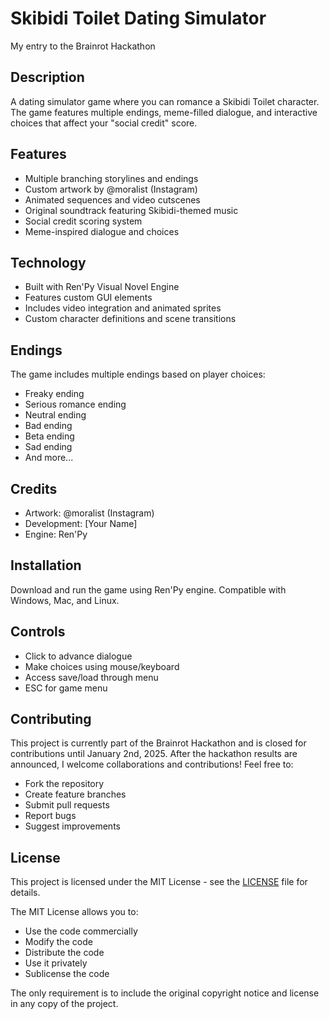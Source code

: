 # Skibidi Toilet Dating Simulator
My entry to the Brainrot Hackathon

## Description
A dating simulator game where you can romance a Skibidi Toilet character. The game features multiple endings, meme-filled dialogue, and interactive choices that affect your "social credit" score.

## Features
- Multiple branching storylines and endings
- Custom artwork by @moralist (Instagram)
- Animated sequences and video cutscenes
- Original soundtrack featuring Skibidi-themed music
- Social credit scoring system
- Meme-inspired dialogue and choices

## Technology
- Built with Ren'Py Visual Novel Engine
- Features custom GUI elements
- Includes video integration and animated sprites
- Custom character definitions and scene transitions

## Endings
The game includes multiple endings based on player choices:
- Freaky ending
- Serious romance ending
- Neutral ending
- Bad ending
- Beta ending
- Sad ending
- And more...

## Credits
- Artwork: @moralist (Instagram)
- Development: [Your Name]
- Engine: Ren'Py

## Installation
Download and run the game using Ren'Py engine. Compatible with Windows, Mac, and Linux.

## Controls
- Click to advance dialogue
- Make choices using mouse/keyboard
- Access save/load through menu
- ESC for game menu

## Contributing
This project is currently part of the Brainrot Hackathon and is closed for contributions until January 2nd, 2025. After the hackathon results are announced, I welcome collaborations and contributions! Feel free to:
- Fork the repository
- Create feature branches
- Submit pull requests
- Report bugs
- Suggest improvements

## License
This project is licensed under the MIT License - see the [LICENSE](LICENSE) file for details.

The MIT License allows you to:
- Use the code commercially
- Modify the code
- Distribute the code
- Use it privately
- Sublicense the code

The only requirement is to include the original copyright notice and license in any copy of the project.
